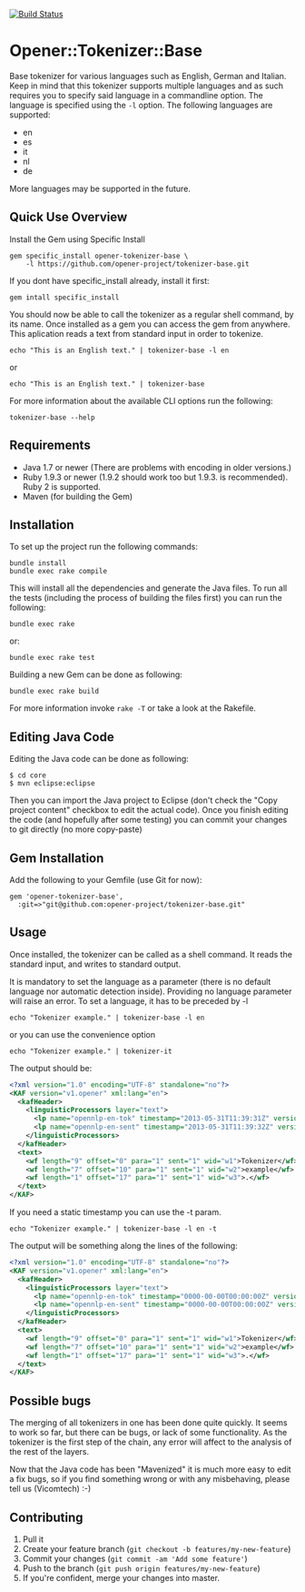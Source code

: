 [![Build Status](https://drone.io/github.com/opener-project/tokenizer-base/status.png)](https://drone.io/github.com/opener-project/tokenizer-base/latest)

# Opener::Tokenizer::Base

Base tokenizer for various languages such as English, German and Italian. Keep
in mind that this tokenizer supports multiple languages and as such requires
you to specify said language in a commandline option. The language is specified
using the `-l` option. The following languages are supported:

* en
* es
* it
* nl
* de

More languages may be supported in the future.

## Quick Use Overview

Install the Gem using Specific Install

    gem specific_install opener-tokenizer-base \
        -l https://github.com/opener-project/tokenizer-base.git

If you dont have specific\_install already, install it first:

    gem intall specific_install

You should now be able to call the tokenizer as a regular shell command, by its
name. Once installed as a gem you can access the gem from anywhere. This aplication
reads a text from standard input in order to tokenize.

    echo "This is an English text." | tokenizer-base -l en

or

    echo "This is an English text." | tokenizer-base

For more information about the available CLI options run the following:

    tokenizer-base --help

## Requirements

* Java 1.7 or newer (There are problems with encoding in older versions.)
* Ruby 1.9.3 or newer (1.9.2 should work too but 1.9.3. is recommended). Ruby
  2 is supported.
* Maven (for building the Gem)

## Installation

To set up the project run the following commands:

    bundle install
    bundle exec rake compile

This will install all the dependencies and generate the Java files. To run all
the tests (including the process of building the files first) you can run the
following:

    bundle exec rake

or:

    bundle exec rake test

Building a new Gem can be done as following:

    bundle exec rake build

For more information invoke `rake -T` or take a look at the Rakefile.

## Editing Java Code

Editing the Java code can be done as following:

    $ cd core
    $ mvn eclipse:eclipse

Then you can import the Java project to Eclipse (don't check the "Copy project
content" checkbox to edit the actual code). Once you finish editing the code
(and hopefully after some testing) you can commit your changes to git directly
(no more copy-paste)

## Gem Installation

Add the following to your Gemfile (use Git for now):

    gem 'opener-tokenizer-base',
      :git=>"git@github.com:opener-project/tokenizer-base.git"


## Usage

Once installed, the tokenizer can be called as a shell command. It reads the
standard input, and writes to standard output.

It is mandatory to set the language as a parameter (there is no default
language nor automatic detection inside). Providing no language parameter will
raise an error.  To set a language, it has to be preceded by -l

    echo "Tokenizer example." | tokenizer-base -l en

or you can use the convenience option

    echo "Tokenizer example." | tokenizer-it

The output should be:

```xml
<?xml version="1.0" encoding="UTF-8" standalone="no"?>
<KAF version="v1.opener" xml:lang="en">
  <kafHeader>
    <linguisticProcessors layer="text">
      <lp name="opennlp-en-tok" timestamp="2013-05-31T11:39:31Z" version="1.0"/>
      <lp name="opennlp-en-sent" timestamp="2013-05-31T11:39:32Z" version="1.0"/>
    </linguisticProcessors>
  </kafHeader>
  <text>
    <wf length="9" offset="0" para="1" sent="1" wid="w1">Tokenizer</wf>
    <wf length="7" offset="10" para="1" sent="1" wid="w2">example</wf>
    <wf length="1" offset="17" para="1" sent="1" wid="w3">.</wf>
  </text>
</KAF>
```

If you need a static timestamp you can use the -t param.

    echo "Tokenizer example." | tokenizer-base -l en -t

The output will be something along the lines of the following:

```xml
<?xml version="1.0" encoding="UTF-8" standalone="no"?>
<KAF version="v1.opener" xml:lang="en">
  <kafHeader>
    <linguisticProcessors layer="text">
      <lp name="opennlp-en-tok" timestamp="0000-00-00T00:00:00Z" version="1.0"/>
      <lp name="opennlp-en-sent" timestamp="0000-00-00T00:00:00Z" version="1.0"/>
    </linguisticProcessors>
  </kafHeader>
  <text>
    <wf length="9" offset="0" para="1" sent="1" wid="w1">Tokenizer</wf>
    <wf length="7" offset="10" para="1" sent="1" wid="w2">example</wf>
    <wf length="1" offset="17" para="1" sent="1" wid="w3">.</wf>
  </text>
</KAF>
```

## Possible bugs

The merging of all tokenizers in one has been done quite quickly. It seems to
work so far, but there can be bugs, or lack of some functionality. As the
tokenizer is the first step of the chain, any error will affect to the analysis
of the rest of the layers.

Now that the Java code has been "Mavenized" it is much more easy to edit a fix
bugs, so if you find something wrong or with any misbehaving, please tell us
(Vicomtech) :-)


## Contributing

1. Pull it
2. Create your feature branch (`git checkout -b features/my-new-feature`)
3. Commit your changes (`git commit -am 'Add some feature'`)
4. Push to the branch (`git push origin features/my-new-feature`)
5. If you're confident, merge your changes into master.
